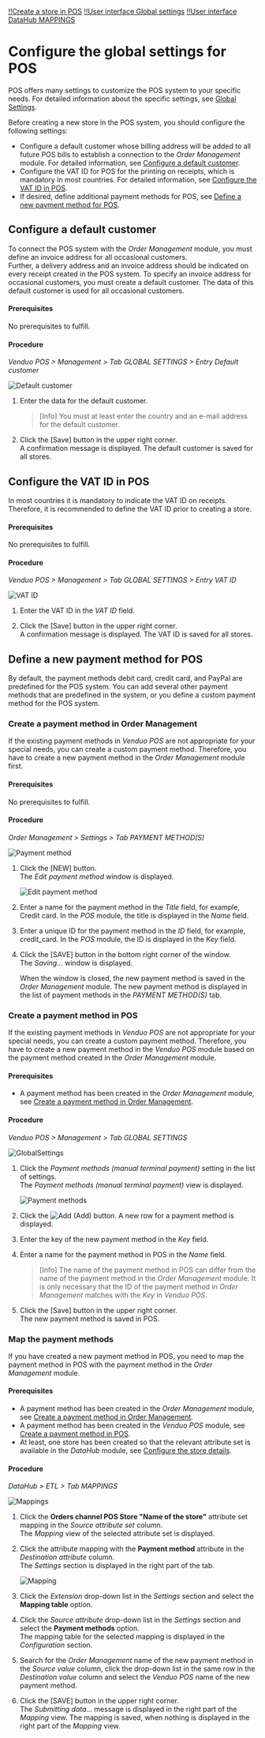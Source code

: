 [!!Create a store in POS](./06_CreateStore.md)
[!!User interface Global settings](../UserInterface/02a_GlobalSettings.md)
[!!User interface DataHub MAPPINGS](../../DataHub/UserInterface/02a_Mappings.md)
<!---Error-->


# Configure the global settings for POS

POS offers many settings to customize the POS system to your specific needs. For detailed information about the specific settings, see [Global Settings](../UserInterface/02a_GlobalSettings.md).

Before creating a new store in the POS system, you should configure the following settings:

- Configure a default customer whose billing address will be added to all future POS bills to establish a connection to the *Order Management* module. For detailed information, see [Configure a default customer](#configure-a-default-customer).
- Configure the VAT ID for POS for the printing on receipts, which is mandatory in most countries. For detailed information, see [Configure the VAT ID in POS](#configure-the-vat-id-in-pos).
- If desired, define additional payment methods for POS, see [Define a new payment method for POS](#define-a-new-payment-method-for-pos).


## Configure a default customer

To connect the POS system with the *Order Management* module, you must define an invoice address for all occasional customers.   
Further, a delivery address and an invoice address should be indicated on every receipt created in the POS system. To specify an invoice address for occasional customers, you must create a default customer. The data of this default customer is used for all occasional customers.

#### Prerequisites

No prerequisites to fulfill.

#### Procedure

*Venduo POS > Management > Tab GLOBAL SETTINGS > Entry Default customer*

![Default customer](../../Assets/Screenshots/POS/Management/GlobalSettings/DefaultCustomer.png "[Default customer]")

1. Enter the data for the default customer.

    > [Info] You must at least enter the country and an e-mail address for the default customer.

2. Click the [Save] button in the upper right corner.   
    A confirmation message is displayed. The default customer is saved for all stores.



## Configure the VAT ID in POS

In most countries it is mandatory to indicate the VAT ID on receipts. Therefore, it is recommended to define the VAT ID prior to creating a store.

#### Prerequisites

No prerequisites to fulfill.

#### Procedure

*Venduo POS > Management > Tab GLOBAL SETTINGS > Entry VAT ID*

![VAT ID](../../Assets/Screenshots/POS/Management/GlobalSettings/VATID.png "[VAT ID]")

1. Enter the VAT ID in the *VAT ID* field.

3. Click the [Save] button in the upper right corner.   
    A confirmation message is displayed. The VAT ID is saved for all stores.



## Define a new payment method for POS

By default, the payment methods debit card, credit card, and PayPal are predefined for the POS system. You can add several other payment methods that are predefined in the system, or you define a custom payment method for the POS system.

### Create a payment method in Order Management

If the existing payment methods in *Venduo POS* are not appropriate for your special needs, you can create a custom payment method. Therefore, you have to create a new payment method in the *Order Management* module first.

#### Prerequisites

No prerequisites to fulfill.

#### Procedure

*Order Management > Settings > Tab PAYMENT METHOD(S)*

![Payment method](../../Assets/Screenshots/RetailSuiteFaktBase/Settings/PaymentMethods/PaymentMethods.png "[Payment methods]")

1. Click the [NEW] button.   
    The *Edit payment method* window is displayed.

    ![Edit payment method](../../Assets/Screenshots/RetailSuiteFaktBase/Settings/PaymentMethods/EditPaymentMethod.png "[Edit payment method]")

2. Enter a name for the payment method in the *Title* field, for example, Credit card. In the *POS* module, the title is displayed in the *Name* field.  

3. Enter a unique ID for the payment method in the *ID* field, for example, credit_card. In the *POS* module, the ID is displayed in the *Key* field.  

4. Click the [SAVE] button in the bottom right corner of the window.   
    The *Saving...* window is displayed.

    When the window is closed, the new payment method is saved in the *Order Management* module. The new payment method is displayed in the list of payment methods in the *PAYMENT METHOD(S)* tab.


### Create a payment method in POS

If the existing payment methods in *Venduo POS* are not appropriate for your special needs, you can create a custom payment method. Therefore, you have to create a new payment method in the *Venduo POS* module based on the payment method created in the *Order Management* module.

#### Prerequisites

- A payment method has been created in the *Order Management* module, see [Create a payment method in Order Management](#create-a-payment-method-in-order-management).


#### Procedure

*Venduo POS > Management > Tab GLOBAL SETTINGS*

![GlobalSettings](../../Assets/Screenshots/POS/Management/GlobalSettings/GlobalSettings.png "[GlobalSettings]")

1. Click the *Payment methods (manual terminal payment)* setting in the list of settings.   
    The *Payment methods (manual terminal payment)* view is displayed.

    ![Payment methods](../../Assets/Screenshots/POS/Management/GlobalSettings/PaymentMethods.png "[Payment methods]")

2. Click the ![Add](../../Assets/Icons/Plus04.png "[Add]") (Add) button.
    A new row for a payment method is displayed.

3. Enter the key of the new payment method in the *Key* field.

4. Enter a name for the payment method in POS in the *Name* field.   

    > [Info] The name of the payment method in POS can differ from the name of the payment method in the *Order Management* module. It is only necessary that the ID of the payment method in *Order Management* matches with the *Key* in *Venduo POS*.

5. Click the [Save] button in the upper right corner.   
    The new payment method is saved in POS.



### Map the payment methods

If you have created a new payment method in POS, you need to map the payment method in POS with the payment method in the *Order Management* module.

<!---Ist das überhaupt noch relevant??, Payment method in Attribute set **Order channel POS Store "Name of the store"** nicht vorhanden-->

#### Prerequisites

- A payment method has been created in the *Order Management* module, see [Create a payment method in Order Management](#create-a-payment-method-in-order-management).
- A payment method has been created in the *Venduo POS* module, see [Create a payment method in POS](#create-a-payment-method-in-pos).
- At least, one store has been created so that the relevant attribute set is available in the *DataHub* module, see [Configure the store details](./06_CreateStore.md#configure-the-store-details).

#### Procedure

*DataHub > ETL > Tab MAPPINGS*

![Mappings](../../Assets/Screenshots/DataHub/Settings/ETL/AttributeSetMappings.png "[Mappings]")

1. Click the **Orders channel POS Store "Name of the store"** attribute set mapping in the *Source attribute set* column.   
    The *Mapping* view of the selected attribute set is displayed.

2. Click the attribute mapping with the **Payment method** attribute in the *Destination attribute* column.   
    The *Settings* section is displayed in the right part of the tab.

    ![Mapping](../../Assets/Screenshots/POS/Management/GlobalSettings/PaymentMethodMapping.png "[Mapping]")

3. Click the *Extension* drop-down list in the *Settings* section and select the **Mapping table** option.

4. Click the *Source attribute* drop-down list in the *Settings* section and select the **Payment methods** option.   
    The mapping table for the selected mapping is displayed in the *Configuration* section.

5. Search for the *Order Management* name of the new payment method in the *Source value* column, click the drop-down list in the same row in the *Destination value* column and select the *Venduo POS* name of the new payment method.

6. Click the [SAVE] button in the upper right corner.   
    The *Submitting data...* message is displayed in the right part of the *Mapping* view. The mapping is saved, when nothing is displayed in the right part of the *Mapping* view.
